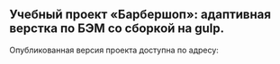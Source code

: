 Учебный проект «Барбершоп»: адаптивная верстка по БЭМ со сборкой на gulp.
---

Опубликованная версия проекта доступна по адресу:
